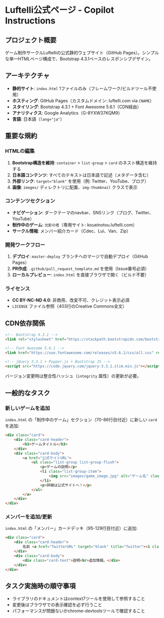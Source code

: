 # Luftelli公式ページ - Copilot Instructions

## プロジェクト概要

ゲーム制作サークルLuftelliの公式静的ウェブサイト（GitHub Pages）。シンプルな単一HTMLページ構成で、Bootstrap 4.3.1ベースのレスポンシブデザイン。

## アーキテクチャ

- **静的サイト**: `index.html` 1ファイルのみ（フレームワーク/ビルドツール不使用）
- **ホスティング**: GitHub Pages（カスタムドメイン: luftelli.com via `CNAME`）
- **スタイリング**: Bootstrap 4.3.1 + Font Awesome 5.6.1（CDN経由）
- **アナリティクス**: Google Analytics（G-8YXW37KQM9）
- **言語**: 日本語（`lang="ja"`）

## 重要な規約

### HTMLの編集

1. **Bootstrap構造を維持**: `container` > `list-group` > `card` のネスト構造を維持する
2. **日本語コンテンツ**: すべてのテキストは日本語で記述（メタデータ含む）
3. **外部リンク**: `target="blank"` を使用（例: Twitter、YouTube、ブログ）
4. **画像**: `images/` ディレクトリに配置、`img-thumbnail` クラスで表示

### コンテンツセクション

- **ナビゲーション**: ダークテーマのnavbar、SNSリンク（ブログ、Twitter、YouTube）
- **制作中のゲーム**: `光影の塔`（専用サイト: koueinotou.luftelli.com）
- **サークル情報**: メンバー紹介カード（Cdec、Lui、Van、Zip）

### 開発ワークフロー

1. **デプロイ**: `master-deploy` ブランチへのマージで自動デプロイ（GitHub Pages）
2. **PR作成**: `.github/pull_request_template.md` を使用（Issue番号必須）
3. **ローカルプレビュー**: `index.html` を直接ブラウザで開く（ビルド不要）

### ライセンス

- **CC BY-NC-ND 4.0**: 非商用、改変不可、クレジット表示必須
- `LICENSE` ファイル参照（403行のCreative Commons全文）

## CDN依存関係

```html
<!-- Bootstrap 4.3.1 -->
<link rel="stylesheet" href="https://stackpath.bootstrapcdn.com/bootstrap/4.3.1/css/bootstrap.min.css">

<!-- Font Awesome 5.6.1 -->
<link href="https://use.fontawesome.com/releases/v5.6.1/css/all.css" rel="stylesheet">

<!-- jQuery 3.3.1 + Popper.js + Bootstrap JS -->
<script src="https://code.jquery.com/jquery-3.3.1.slim.min.js"></script>
```

バージョン変更時は整合性ハッシュ（`integrity` 属性）の更新が必要。

## 一般的なタスク

### 新しいゲームを追加

`index.html` の「制作中のゲーム」セクション（70-86行目付近）に新しい `card` を追加:

```html
<div class="card">
    <div class="card-header">
        <h3>ゲームタイトル</h3>
    </div>
    <div class="card-body">
        <a href="公式サイトURL">
            <ul class="list-group list-group-flush">
                <p>ゲームの説明</p>
                <li class="list-group-item">
                    <img src="images/game_image.jpg" alt="ゲーム名" class="img-thumbnail">
                </li>
                <p>詳細は公式サイトへ！</p>
            </ul>
        </a>
    </div>
</div>
```

### メンバーを追加/更新

`index.html` の「メンバー」カードデッキ（95-129行目付近）に追加:

```html
<div class="card">
    <div class="card-header">
        名前 <a href="TwitterURL" target="blank" title="Twitter"><i class="fab fa-twitter"></i></a>
    </div>
    <div class="card-body">
        <div class="card-text">説明<br>追加情報。</div>
    </div>
</div>
```

## タスク実施時の順守事項

- ライブラリのドキュメントはcontext7ツールを使用して参照すること
- 変更後はブラウザでの表示確認を必ず行うこと
- パフォーマンスが問題ないかchrome-devtoolsツールで確認すること

